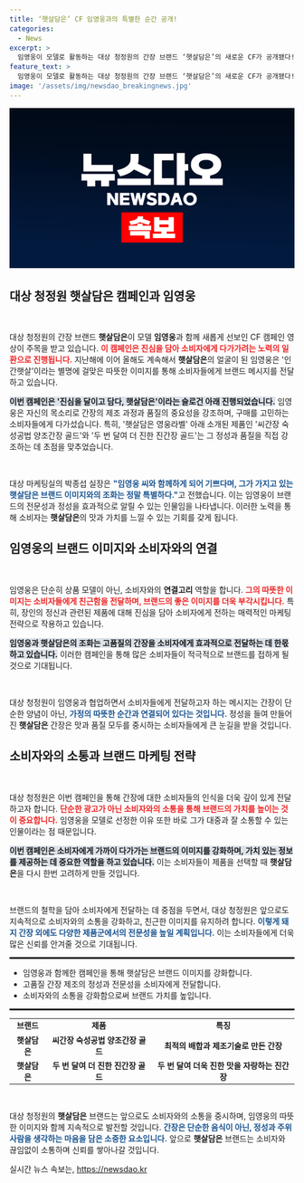 ```yaml
---
title: ‘햇살담은’ CF 임영웅과의 특별한 순간 공개!
categories:
  - News
excerpt: >
  임영웅이 모델로 활동하는 대상 청정원의 간장 브랜드 ‘햇살담은’의 새로운 CF가 공개됐다! 진심을 담아 만든 간장의 매력을 직접 소개하는 임영웅의 모습, 놓치지 마세요!
feature_text: >
  임영웅이 모델로 활동하는 대상 청정원의 간장 브랜드 ‘햇살담은’의 새로운 CF가 공개됐다! 진심을 담아 만든 간장의 매력을 직접 소개하는 임영웅의 모습, 놓치지 마세요!
image: '/assets/img/newsdao_breakingnews.jpg'
---
```


<p><img src="/assets/img/newsdao_breakingnews.jpg" alt="ranknews 속보" /></p>

<h2 data-ke-size="size26">대상 청정원 햇살담은 캠페인과 임영웅</h2>

<p data-ke-size="size16">&nbsp;</p>

<p>대상 청정원의 간장 브랜드 <strong>햇살담은</strong>이 모델 <strong>임영웅</strong>과 함께 새롭게 선보인 CF 캠페인 영상이 주목을 받고 있습니다. <b><span style="color: #ee2323;">이 캠페인은 진심을 담아 소비자에게 다가가려는 노력의 일환으로 진행됩니다.</span></b> 지난해에 이어 올해도 계속해서 <strong>햇살담은</strong>의 얼굴이 된 임영웅은 '인간햇살'이라는 별명에 걸맞은 따뜻한 이미지를 통해 소비자들에게 브랜드 메시지를 전달하고 있습니다.</p>

<p><b><span style="background-color: #21538527;">이번 캠페인은 '진심을 달이고 담다, 햇살담은'이라는 슬로건 아래 진행되었습니다.</span></b> 임영웅은 자신의 목소리로 간장의 제조 과정과 품질의 중요성을 강조하며, 구매를 고민하는 소비자들에게 다가섰습니다. 특히, '햇살담은 영웅라벨' 아래 소개된 제품인 '씨간장 숙성공법 양조간장 골드'와 '두 번 달여 더 진한 진간장 골드'는 그 정성과 품질을 직접 강조하는 데 초점을 맞추었습니다.</p>

<p data-ke-size="size16">&nbsp;</p>

<p>대상 마케팅실의 박종섭 실장은 <b><span style="color: #1a5490;">"임영웅 씨와 함께하게 되어 기쁘다며, 그가 가지고 있는 햇살담은 브랜드 이미지와의 조화는 정말 특별하다."</span></b>고 전했습니다. 이는 임영웅이 브랜드의 전문성과 정성을 효과적으로 알릴 수 있는 인물임을 나타냅니다. 이러한 노력을 통해 소비자는 <strong>햇살담은</strong>의 맛과 가치를 느낄 수 있는 기회를 갖게 됩니다.</p>

<h2 data-ke-size="size26">임영웅의 브랜드 이미지와 소비자와의 연결</h2>

<p data-ke-size="size16">&nbsp;</p>

<p>임영웅은 단순히 상품 모델이 아닌, 소비자와의 <strong>연결고리</strong> 역할을 합니다. <b><span style="color: #ee2323;">그의 따뜻한 이미지는 소비자들에게 친근함을 전달하며, 브랜드의 좋은 이미지를 더욱 부각시킵니다.</span></b> 특히, 장인의 정신과 관련된 제품에 대해 진심을 담아 소비자에게 전하는 매력적인 마케팅 전략으로 작용하고 있습니다.</p>

<p><b><span style="background-color: #21538527;">임영웅과 <strong>햇살담은</strong>의 조화는 고품질의 간장을 소비자에게 효과적으로 전달하는 데 한몫하고 있습니다.</span></b> 이러한 캠페인을 통해 많은 소비자들이 적극적으로 브랜드를 접하게 될 것으로 기대됩니다. </p>

<p data-ke-size="size16">&nbsp;</p>

<p>대상 청정원이 임영웅과 협업하면서 소비자들에게 전달하고자 하는 메시지는 간장이 단순한 양념이 아닌, <b><span style="color: #1a5490;">가정의 따뜻한 순간과 연결되어 있다는 것입니다.</span></b> 정성을 들여 만들어진 <strong>햇살담은</strong> 간장은 맛과 품질 모두를 중시하는 소비자들에게 큰 눈길을 받을 것입니다.</p>

<h2 data-ke-size="size26">소비자와의 소통과 브랜드 마케팅 전략</h2>

<p data-ke-size="size16">&nbsp;</p>

<p>대상 청정원은 이번 캠페인을 통해 간장에 대한 소비자들의 인식을 더욱 깊이 있게 전달하고자 합니다. <b><span style="color: #ee2323;">단순한 광고가 아닌 소비자와의 소통을 통해 브랜드의 가치를 높이는 것이 중요합니다.</span></b> 임영웅을 모델로 선정한 이유 또한 바로 그가 대중과 잘 소통할 수 있는 인물이라는 점 때문입니다.</p>

<p><b><span style="background-color: #21538527;">이번 캠페인은 소비자에게 가까이 다가가는 브랜드의 이미지를 강화하며, 가치 있는 정보를 제공하는 데 중요한 역할을 하고 있습니다.</span></b> 이는 소비자들이 제품을 선택할 때 <strong>햇살담은</strong>을 다시 한번 고려하게 만들 것입니다.</p>

<p data-ke-size="size16">&nbsp;</p>

<p>브랜드의 철학을 담아 소비자에게 전달하는 데 중점을 두면서, 대상 청정원은 앞으로도 지속적으로 소비자와의 소통을 강화하고, 친근한 이미지를 유지하려 합니다. <b><span style="color: #1a5490;">이렇게 돼지 간장 외에도 다양한 제품군에서의 전문성을 높일 계획입니다.</span></b> 이는 소비자들에게 더욱 많은 신뢰를 안겨줄 것으로 기대됩니다.</p>

<hr style="border: 1px solid #000;"/>

<ul>
   <li>임영웅과 함께한 캠페인을 통해 햇살담은 브랜드 이미지를 강화합니다.</li>
   <li>고품질 간장 제조의 정성과 전문성을 소비자에게 전달합니다.</li>
   <li>소비자와의 소통을 강화함으로써 브랜드 가치를 높입니다.</li>
</ul>

<hr style="border: 1px solid #000;"/>

<table style="width:100%;">
  <tr>
    <td style="text-align: center; height: 17px;"><b>브랜드</b></td>
    <td style="text-align: center; height: 17px;"><b>제품</b></td>
    <td style="text-align: center; height: 17px;"><b>특징</b></td>
  </tr>
  <tr>
    <td style="text-align: center; height: 17px;"><b>햇살담은</b></td>
    <td style="text-align: center; height: 17px;"><b>씨간장 숙성공법 양조간장 골드</b></td>
    <td style="text-align: center; height: 17px;"><b>최적의 배합과 제조기술로 만든 간장</b></td>
  </tr>
  <tr>
    <td style="text-align: center; height: 17px;"><b>햇살담은</b></td>
    <td style="text-align: center; height: 17px;"><b>두 번 달여 더 진한 진간장 골드</b></td>
    <td style="text-align: center; height: 17px;"><b>두 번 달여 더욱 진한 맛을 자랑하는 진간장</b></td>
  </tr>
</table>

<p data-ke-size="size16">&nbsp;</p>

<p>대상 청정원의 <strong>햇살담은</strong> 브랜드는 앞으로도 소비자와의 소통을 중시하며, 임영웅의 따뜻한 이미지와 함께 지속적으로 발전할 것입니다. <b><span style="color: #1a5490;">간장은 단순한 음식이 아닌, 정성과 주위 사람을 생각하는 마음을 담은 소중한 요소입니다.</span></b> 앞으로 <strong>햇살담은</strong> 브랜드는 소비자와 끊임없이 소통하며 신뢰를 쌓아나갈 것입니다.</p>
실시간 뉴스 속보는, <a href="https://newsdao.kr" rel="dofollow">https://newsdao.kr</a>



